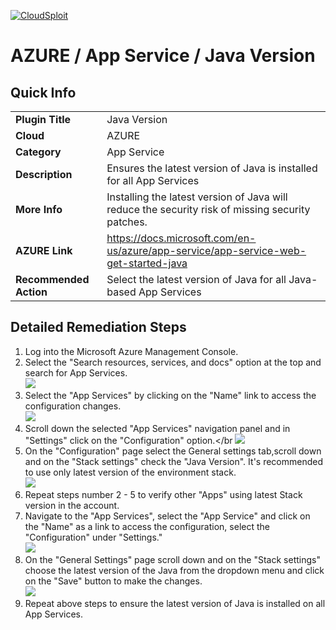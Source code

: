 [![CloudSploit](https://cloudsploit.com/img/logo-new-big-text-100.png "CloudSploit")](https://cloudsploit.com)

# AZURE / App Service / Java Version

## Quick Info

| | |
|-|-|
| **Plugin Title** | Java Version |
| **Cloud** | AZURE |
| **Category** | App Service |
| **Description** | Ensures the latest version of Java is installed for all App Services |
| **More Info** | Installing the latest version of Java will reduce the security risk of missing security patches. |
| **AZURE Link** | https://docs.microsoft.com/en-us/azure/app-service/app-service-web-get-started-java |
| **Recommended Action** | Select the latest version of Java for all Java-based App Services |

## Detailed Remediation Steps

1. Log into the Microsoft Azure Management Console.
2. Select the "Search resources, services, and docs" option at the top and search for App Services. </br> <img src="/resources/azure/appservice/java-version/step2.png"/>
3. Select the "App Services" by clicking on the "Name" link to access the configuration changes.</br> <img src="/resources/azure/appservice/java-version/step3.png"/>
4. Scroll down the selected "App Services" navigation panel and in "Settings" click on the "Configuration" option.</br <img src="/resources/azure/appservice/java-version/step4.png"/>    
5. On the "Configuration" page select the General settings tab,scroll down and on the "Stack settings" check the "Java Version". It's recommended to use only latest version of the environment stack.</br> <img src="/resources/azure/appservice/java-version/step5.png"/>    
6. Repeat steps number 2 - 5 to verify other "Apps" using latest Stack version in the account.</br>    
7. Navigate to the "App Services", select the "App Service" and click on the "Name" as a link to access the configuration, select the "Configuration" under "Settings."</br> <img src="/resources/azure/appservice/java-version/step7.png"/>    
8. On the "General Settings" page scroll down and on the "Stack settings" choose the latest version of the Java from the dropdown menu and click on the "Save" button to make the changes.</br> <img src="/resources/azure/appservice/java-version/step8.png"/>    
9. Repeat above steps to ensure the latest version of Java is installed on all App Services. </br>
